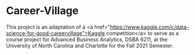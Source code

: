 # Career-Village
This project is an adaptation of a &lt;a href="https://www.kaggle.com/c/data-science-for-good-careervillage">Kaggle competition&lt;/a> to serve as a course project for Advanced Business Analytics, DSBA 6211, at the University of North Carolina and Charlotte for the Fall 2021 Semester. 
